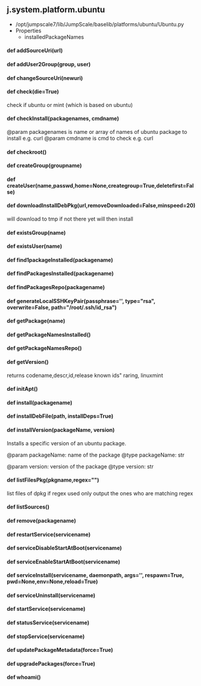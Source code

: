 ## j.system.platform.ubuntu

- /opt/jumpscale7/lib/JumpScale/baselib/platforms/ubuntu/Ubuntu.py
- Properties
    - installedPackageNames

#### def addSourceUri(url) 

#### def addUser2Group(group, user) 

#### def changeSourceUri(newuri) 

#### def check(die=True) 

check if ubuntu or mint (which is based on ubuntu)

#### def checkInstall(packagenames, cmdname) 

@param packagenames is name or array of names of ubuntu package to install e.g. curl
@param cmdname is cmd to check e.g. curl

#### def checkroot() 

#### def createGroup(groupname) 

#### def createUser(name,passwd,home=None,creategroup=True,deletefirst=False) 

#### def downloadInstallDebPkg(url,removeDownloaded=False,minspeed=20) 

will download to tmp if not there yet
will then install

#### def existsGroup(name) 

#### def existsUser(name) 

#### def find1packageInstalled(packagename) 

#### def findPackagesInstalled(packagename) 

#### def findPackagesRepo(packagename) 

#### def generateLocalSSHKeyPair(passphrase='', type="rsa", overwrite=False, path="/root/.ssh/id_rsa") 

#### def getPackage(name) 

#### def getPackageNamesInstalled() 

#### def getPackageNamesRepo() 

#### def getVersion() 

returns codename,descr,id,release
known ids" raring, linuxmint

#### def initApt() 

#### def install(packagename) 

#### def installDebFile(path, installDeps=True) 

#### def installVersion(packageName, version) 

Installs a specific version of an ubuntu package.

@param packageName: name of the package
@type packageName: str

@param version: version of the package
@type version: str

#### def listFilesPkg(pkgname,regex="") 

list files of dpkg
if regex used only output the ones who are matching regex

#### def listSources() 

#### def remove(packagename) 

#### def restartService(servicename) 

#### def serviceDisableStartAtBoot(servicename) 

#### def serviceEnableStartAtBoot(servicename) 

#### def serviceInstall(servicename, daemonpath, args='', respawn=True, pwd=None,env=None,reload=True) 

#### def serviceUninstall(servicename) 

#### def startService(servicename) 

#### def statusService(servicename) 

#### def stopService(servicename) 

#### def updatePackageMetadata(force=True) 

#### def upgradePackages(force=True) 

#### def whoami() 


